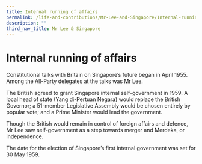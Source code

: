 ```yaml
---
title: Internal running of affairs
permalink: /life-and-contributions/Mr-Lee-and-Singapore/Internal-running-of-affairs
description: ""
third_nav_title: Mr Lee & Singapore
---
```

# Internal running of affairs #

Constitutional talks with Britain on Singapore’s future began in April 1955. Among the All-Party delegates at the talks was Mr Lee.


The British agreed to grant Singapore internal self-government in 1959. A local head of state (Yang di-Pertuan Negara) would replace the British Governor; a 51-member Legislative Assembly would be chosen entirely by popular vote; and a Prime Minister would lead the government.


Though the British would remain in control of foreign affairs and defence, Mr Lee saw self-government as a step towards merger and Merdeka, or independence.


The date for the election of Singapore’s first internal government was set for 30 May 1959.